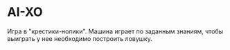 # AI-XO

Игра в "крестики-нолики".
Машина играет по заданным знаниям, чтобы выиграть у нее необходимо построить ловушку.
